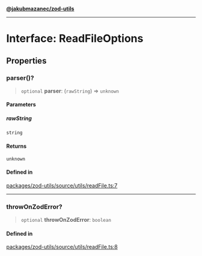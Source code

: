 [**@jakubmazanec/zod-utils**](../README.md)

---

# Interface: ReadFileOptions

## Properties

### parser()?

> `optional` **parser**: (`rawString`) => `unknown`

#### Parameters

##### rawString

`string`

#### Returns

`unknown`

#### Defined in

[packages/zod-utils/source/utils/readFile.ts:7](https://github.com/jakubmazanec/tools/blob/92d3fc1374d1ad6d45198d05d061e0f856a89434/packages/zod-utils/source/utils/readFile.ts#L7)

---

### throwOnZodError?

> `optional` **throwOnZodError**: `boolean`

#### Defined in

[packages/zod-utils/source/utils/readFile.ts:8](https://github.com/jakubmazanec/tools/blob/92d3fc1374d1ad6d45198d05d061e0f856a89434/packages/zod-utils/source/utils/readFile.ts#L8)
